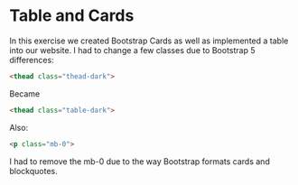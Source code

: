 # Table and Cards
In this exercise we created Bootstrap Cards as well as implemented a table into our website. I had to change a few classes due to Bootstrap 5 differences:

```html
<thead class="thead-dark">
```
Became
```html
<thead class="table-dark">
```

Also:
```html
<p class="mb-0">
```
I had to remove the mb-0 due to the way Bootstrap formats cards and blockquotes.
